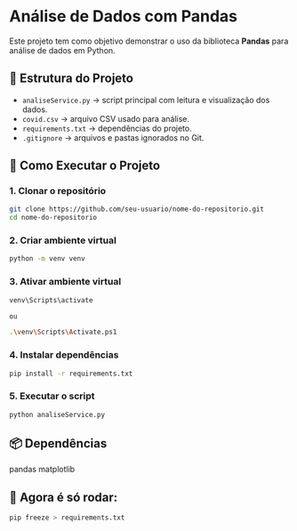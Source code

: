 # Análise de Dados com Pandas

Este projeto tem como objetivo demonstrar o uso da biblioteca **Pandas** para análise de dados em Python.

## 📂 Estrutura do Projeto
- `analiseService.py` → script principal com leitura e visualização dos dados.
- `covid.csv` → arquivo CSV usado para análise.
- `requirements.txt` → dependências do projeto.
- `.gitignore` → arquivos e pastas ignorados no Git.

## 🚀 Como Executar o Projeto

### 1. Clonar o repositório
```bash
git clone https://github.com/seu-usuario/nome-do-repositorio.git
cd nome-do-repositorio
```
### 2. Criar ambiente virtual 
```bash
python -m venv venv
```
### 3. Ativar ambiente virtual
```bash
venv\Scripts\activate

ou

.\venv\Scripts\Activate.ps1
```
### 4. Instalar dependências
```bash
pip install -r requirements.txt
```
### 5. Executar o script
```bash
python analiseService.py
```

## 📦 Dependências

pandas
matplotlib

## 📌 Agora é só rodar:
```bash
pip freeze > requirements.txt
```